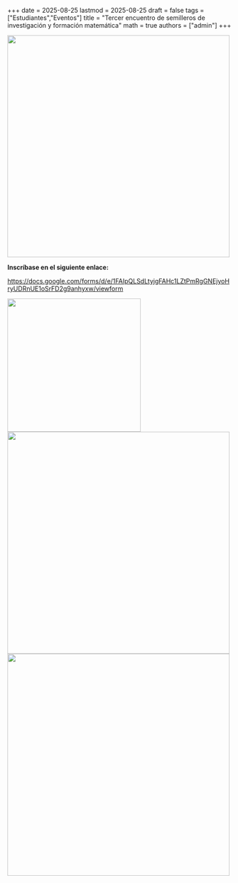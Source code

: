 +++
date      = 2025-08-25
lastmod   = 2025-08-25
draft     = false
tags      = ["Estudiantes","Eventos"]
title     = "Tercer encuentro de semilleros de investigación y formación matemática"
math      = true
authors = ["admin"]
+++


<img src="https://matematicas.netlify.app/img/semilleros/2025-08-25_Semilleros.jpeg"  width="500">

**Inscríbase en el siguiente enlace:**

https://docs.google.com/forms/d/e/1FAIpQLSdLtyjgFAHc1LZtPmRgGNEjyoHryUDRnUE1oSrFD2g9anhyxw/viewform

<img src="https://matematicas.netlify.app/img/semilleros/semillerosQR25.jpeg"  width="300">


<img src="https://matematicas.netlify.app/img/semilleros/2025-08-25_Semilleros_Agenda1.jpeg"  width="500">


<img src="https://matematicas.netlify.app/img/semilleros/2025-08-25_Semilleros_Agenda2.jpeg"  width="500">
